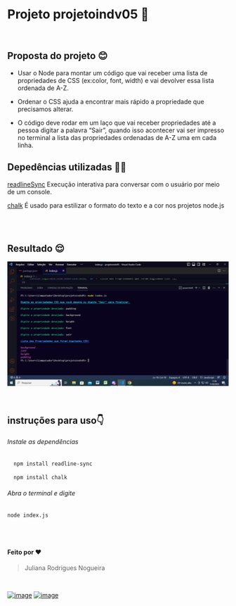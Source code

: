 # Projeto projetoindv05 🥰

<br >

## Proposta do projeto 😊

- Usar o Node para montar um código que vai receber uma lista de
  propriedades de CSS (ex:color, font, width) e vai devolver
  essa lista ordenada de A-Z.

- Ordenar o CSS ajuda a encontrar mais rápido a
  propriedade que precisamos alterar.

- O código deve rodar em um laço que vai receber propriedades até a
  pessoa digitar a palavra “Sair”, quando isso acontecer vai ser impresso
  no terminal a lista das propriedades ordenadas de A-Z uma em cada linha.

## Depedências utilizadas 👩‍💻

[readlineSync](https://www.npmjs.com/package/readline-sync) Execução interativa para conversar com o usuário por meio de um console.

[chalk](https://www.npmjs.com/package/chalk) É usado para estilizar o formato do texto e a cor nos projetos  node.js

<br>

<br>


## Resultado 😌

![Resultado no console](./img/terminal.png)

<br>


## instruções para uso👇

###### Instale as dependências

```bash
  npm install readline-sync
```

```bash
  npm install chalk
```


###### Abra o terminal e digite

```bash
node index.js
```
<br>
<br>

#### Feito por  ❤️

> Juliana Rodrigues Nogueira
<br>

[![image](https://user-images.githubusercontent.com/114074031/216670787-12d62090-66df-4473-ad0e-fea8d37c6ebb.png)](https://github.com/rodrigues28ju)
[![image](https://user-images.githubusercontent.com/114074031/216671300-87e02aa5-5b08-4e82-9b78-8391fa891e2d.png)](https://www.linkedin.com/julianarodriguesnogueira)
